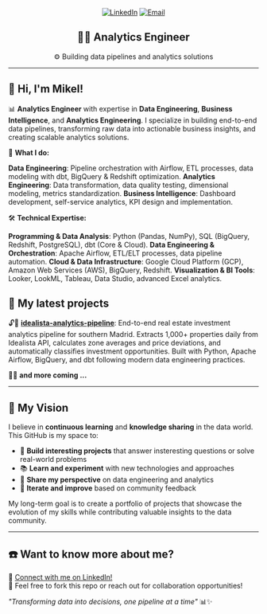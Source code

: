 <div align="center">

[![LinkedIn](https://img.shields.io/badge/LinkedIn-0077B5?style=for-the-badge&logo=linkedin&logoColor=white)](https://linkedin.com/in/mikel-garcia-prats)
[![Email](https://img.shields.io/badge/Email-D14836?style=for-the-badge&logo=gmail&logoColor=white)](mailto:mikel.garcia@example.com)

## 👨‍💻 Analytics Engineer

⚙ Building data pipelines and analytics solutions

</div>

---

## 👋 Hi, I'm Mikel!

📊 **Analytics Engineer** with expertise in **Data Engineering**, **Business Intelligence**, and **Analytics Engineering**. I specialize in building end-to-end data pipelines, transforming raw data into actionable business insights, and creating scalable analytics solutions.

🚀 **What I do:**

**Data Engineering**: Pipeline orchestration with Airflow, ETL processes, data modeling with dbt, BigQuery & Redshift optimization.
**Analytics Engineering**: Data transformation, data quality testing, dimensional modeling, metrics standardization.
**Business Intelligence**: Dashboard development, self-service analytics, KPI design and implementation.

🛠️ **Technical Expertise:**

**Programming & Data Analysis**: Python (Pandas, NumPy), SQL (BigQuery, Redshift, PostgreSQL), dbt (Core & Cloud).
**Data Engineering & Orchestration**: Apache Airflow, ETL/ELT processes, data pipeline automation.
**Cloud & Data Infrastructure**: Google Cloud Platform (GCP), Amazon Web Services (AWS), BigQuery, Redshift.
**Visualization & BI Tools**: Looker, LookML, Tableau, Data Studio, advanced Excel analytics.

## 🧪 My latest projects

🔓🏁 **[idealista-analytics-pipeline](https://github.com/Mikel0809/idealista-analytics-pipeline)**: End-to-end real estate investment analytics pipeline for southern Madrid. Extracts 1,000+ properties daily from Idealista API, calculates zone averages and price deviations, and automatically classifies investment opportunities. Built with Python, Apache Airflow, BigQuery, and dbt following modern data engineering practices.

✍🏼 **and more coming ...**

---

## 🌱 My Vision

I believe in **continuous learning** and **knowledge sharing** in the data world. This GitHub is my space to:

- 🚀 **Build interesting projects** that answer insteresting questions or solve real-world problems
- 📚 **Learn and experiment** with new technologies and approaches  
- 🤝 **Share my perspective** on data engineering and analytics
- 🔄 **Iterate and improve** based on community feedback

My long-term goal is to create a portfolio of projects that showcase the evolution of my skills while contributing valuable insights to the data community.

---

## ☎️ Want to know more about me?

🔗 [Connect with me on LinkedIn!](https://www.linkedin.com/in/mikel-garcia-prats-080920/)  
📨 Feel free to fork this repo or reach out for collaboration opportunities!

*"Transforming data into decisions, one pipeline at a time"* 📊✨
